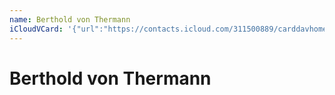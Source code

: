```yaml
---
name: Berthold von Thermann
iCloudVCard: '{"url":"https://contacts.icloud.com/311500889/carddavhome/card/YzUwNTA5NzAtYmFiMC00YTRmLThlY2UtYTc2NjA2YzU5N2Nm.vcf","etag":"\"kmfheksp\"","data":"BEGIN:VCARD\r\nVERSION:3.0\r\nFN:\r\nN:von Thermann;Berthold;;;\r\nUID:c5050970-bab0-4a4f-8ece-a76606c597cf\r\nPRODID:ez-vcard 0.9.13-fc\r\nREV:2025-04-03T22:06:28Z\r\nORG:;\r\nPHOTO;VALUE=uri:https://gateway.icloud.com/contacts/311500889/ck/card/86fb2\r\n b0393021daeac7024ba287d60b7\r\nEND:VCARD"}'
---
```

# Berthold von Thermann